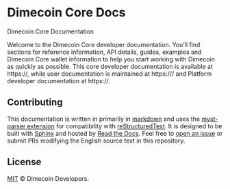 # Dimecoin Core Docs

Dimecoin Core Documentation

Welcome to the Dimecoin Core developer documentation. You’ll find sections for
reference information, API details, guides, examples and Dimecoin Core wallet
information to help you start working with Dimecoin as quickly as possible. This
core developer documentation is available at
https://, while user documentation is maintained at
https:/// and Platform developer documentation at
https://.

## Contributing

This documentation is written in primarily in
[markdown](https://www.markdownguide.org/) and uses the [myst-parser
extension](https://myst-parser.readthedocs.io/en/latest/index.html) for
compatibility with [reStructuredText](https://docutils.sourceforge.io/rst.html).
It is designed to be built with [Sphinx](https://www.sphinx-doc.org/) and hosted
by [Read the Docs](https://readthedocs.org/). Feel free to [open an
issue](https://github.com/dime-coin/core-docs/issues/) or submit PRs
modifying the English source text in this repository.

## License

[MIT](/LICENSE) © Dimecoin Developers.
